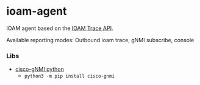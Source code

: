 # ioam-agent

IOAM agent based on the [IOAM Trace API](https://github.com/IurmanJ/ioam-proto3).

Available reporting modes: Outbound ioam trace, gNMI subscribe, console


### Libs

- [cisco-gNMI python](https://pypi.org/project/cisco-gnmi/)
   - `python3 -m pip install cisco-gnmi`

